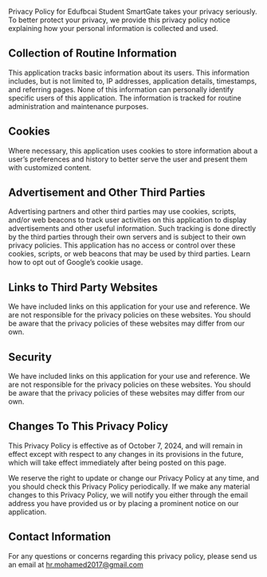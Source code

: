 Privacy Policy for Edufbcai Student
SmartGate takes your privacy seriously. To better protect your privacy, we provide this privacy policy notice explaining how your personal information is collected and used.

## Collection of Routine Information

This application tracks basic information about its users. This information includes, but is not limited to, IP addresses, application details, timestamps, and referring pages. None of this information can personally identify specific users of this application. The information is tracked for routine administration and maintenance purposes.

## Cookies

Where necessary, this application uses cookies to store information about a user’s preferences and history to better serve the user and present them with customized content.

## Advertisement and Other Third Parties

Advertising partners and other third parties may use cookies, scripts, and/or web beacons to track user activities on this application to display advertisements and other useful information. Such tracking is done directly by the third parties through their own servers and is subject to their own privacy policies. This application has no access or control over these cookies, scripts, or web beacons that may be used by third parties. Learn how to opt out of Google’s cookie usage.

## Links to Third Party Websites

We have included links on this application for your use and reference. We are not responsible for the privacy policies on these websites. You should be aware that the privacy policies of these websites may differ from our own.

## Security

We have included links on this application for your use and reference. We are not responsible for the privacy policies on these websites. You should be aware that the privacy policies of these websites may differ from our own.

## Changes To This Privacy Policy

This Privacy Policy is effective as of October 7, 2024, and will remain in effect except with respect to any changes in its provisions in the future, which will take effect immediately after being posted on this page.

We reserve the right to update or change our Privacy Policy at any time, and you should check this Privacy Policy periodically. If we make any material changes to this Privacy Policy, we will notify you either through the email address you have provided us or by placing a prominent notice on our application.

## Contact Information

For any questions or concerns regarding this privacy policy, please send us an email at hr.mohamed2017@gmail.com
